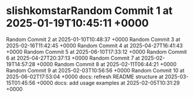 # slishkomstarRandom Commit 1 at 2025-01-19T10:45:11 +0000
Random Commit 2 at 2025-01-10T10:48:37 +0000
Random Commit 3 at 2025-02-16T11:42:45 +0000
Random Commit 4 at 2025-04-27T16:41:43 +0000
Random Commit 5 at 2025-06-10T17:33:12 +0000
Random Commit 6 at 2025-04-27T20:37:13 +0000
Random Commit 7 at 2025-02-19T14:57:28 +0000
Random Commit 8 at 2025-02-11T06:44:21 +0000
Random Commit 9 at 2025-02-03T10:56:56 +0000
Random Commit 10 at 2025-06-02T17:53:04 +0000
docs: refresh README structure at 2025-03-15T01:45:56 +0000
docs: add usage examples at 2025-02-05T10:31:29 +0000
